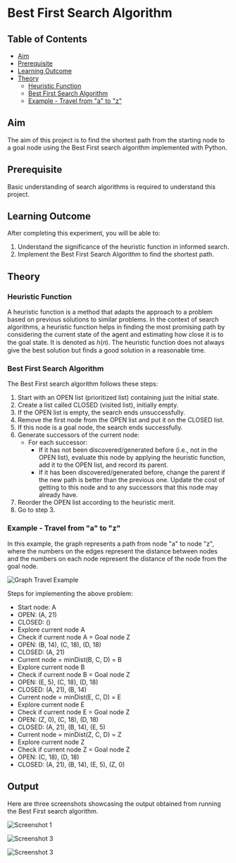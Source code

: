 # Best First Search Algorithm

## Table of Contents
- [Aim](#aim)
- [Prerequisite](#prerequisite)
- [Learning Outcome](#learning-outcome)
- [Theory](#theory)
  - [Heuristic Function](#heuristic-function)
  - [Best First Search Algorithm](#best-first-search-algorithm)
  - [Example - Travel from "a" to "z"](#example-travel-from-a-to-z)

## Aim
The aim of this project is to find the shortest path from the starting node to a goal node using the Best First search algorithm implemented with Python.

## Prerequisite
Basic understanding of search algorithms is required to understand this project.

## Learning Outcome
After completing this experiment, you will be able to:
1. Understand the significance of the heuristic function in informed search.
2. Implement the Best First Search Algorithm to find the shortest path.

## Theory

### Heuristic Function
A heuristic function is a method that adapts the approach to a problem based on previous solutions to similar problems. In the context of search algorithms, a heuristic function helps in finding the most promising path by considering the current state of the agent and estimating how close it is to the goal state. It is denoted as ℎ(𝑛). The heuristic function does not always give the best solution but finds a good solution in a reasonable time.

### Best First Search Algorithm
The Best First search algorithm follows these steps:
1. Start with an OPEN list (prioritized list) containing just the initial state.
2. Create a list called CLOSED (visited list), initially empty.
3. If the OPEN list is empty, the search ends unsuccessfully.
4. Remove the first node from the OPEN list and put it on the CLOSED list.
5. If this node is a goal node, the search ends successfully.
6. Generate successors of the current node:
   - For each successor:
     - If it has not been discovered/generated before (i.e., not in the OPEN list), evaluate this node by applying the heuristic function, add it to the OPEN list, and record its parent.
     - If it has been discovered/generated before, change the parent if the new path is better than the previous one. Update the cost of getting to this node and to any successors that this node may already have.
7. Reorder the OPEN list according to the heuristic merit.
8. Go to step 3.

### Example - Travel from "a" to "z"
In this example, the graph represents a path from node "a" to node "z", where the numbers on the edges represent the distance between nodes and the numbers on each node represent the distance of the node from the goal node.

![Graph Travel Example](https://user-images.githubusercontent.com/57552973/207903823-cacbd80e-80fe-4ff8-b2a9-d269ab949a8a.png)

Steps for implementing the above problem:
- Start node: A
- OPEN: (A, 21)
- CLOSED: ()
- Explore current node A
- Check if current node A = Goal node Z
- OPEN: (B, 14), (C, 18), (D, 18)
- CLOSED: (A, 21)
- Current node = minDist(B, C, D) = B
- Explore current node B
- Check if current node B = Goal node Z
- OPEN: (E, 5), (C, 18), (D, 18)
- CLOSED: (A, 21), (B, 14)
- Current node = minDist(E, C, D) = E
- Explore current node E
- Check if current node E = Goal node Z
- OPEN: (Z, 0), (C, 18), (D, 18)
- CLOSED: (A, 21), (B, 14), (E, 5)
- Current node = minDist(Z, C, D) = Z
- Explore current node Z
- Check if current node Z = Goal node Z
- OPEN: (C, 18), (D, 18)
- CLOSED: (A, 21), (B, 14), (E, 5), (Z, 0)

## Output
Here are three screenshots showcasing the output obtained from running the Best First search algorithm.

![Screenshot 1](https://user-images.githubusercontent.com/57552973/207904053-77fda6a1-dd01-4a12-b9b0-ad12787d5c8d.png)

![Screenshot 3](https://user-images.githubusercontent.com/57552973/207904113-9eb58a08-d739-4bcc-8aeb-adc706c670e4.png)

![Screenshot 3](https://user-images.githubusercontent.com/57552973/207904240-56b9cd48-eb16-44b3-a718-d8500f53c202.png)
